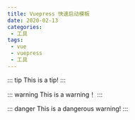```yaml
--- 
title: Vuepress 快速启动模板
date: 2020-02-13
categories: 
 - 工具
tags: 
 - vue
 - vuepress
 - 工具
---
```


::: tip
This is a tip!
:::

::: warning
This is a warning！
:::

::: danger
This is a dangerous warning!
:::